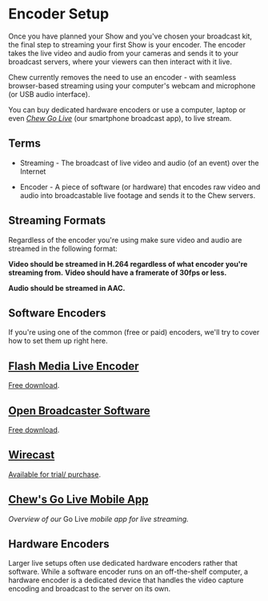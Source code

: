 # Encoder Setup

Once you have planned your Show and you've chosen your broadcast kit, the final step to streaming your first Show is your encoder. The encoder takes the live video and audio from your cameras and sends it to your broadcast servers, where your viewers can then interact with it live.

Chew currently removes the need to use an encoder - with seamless browser-based streaming using your computer's webcam and microphone (or USB audio interface).

You can buy dedicated hardware encoders or use a computer, laptop or even [*Chew Go Live*](http://chew.tv/guide/encoder_setup/chew_mobile_app) (our smartphone broadcast app), to live stream.

## Terms

 - Streaming - The broadcast of live video and audio (of an event) over the Internet

 - Encoder - A piece of software (or hardware) that encodes raw video and audio into broadcastable live footage and sends it to the Chew servers.
 
## Streaming Formats

Regardless of the encoder you're using make sure video and audio are streamed in the following format:

**Video should be streamed in H.264 regardless of what encoder you're streaming from.**
**Video should have a framerate of 30fps or less.**

**Audio should be streamed in AAC.**

## Software Encoders

If you're using one of the common (free or paid) encoders, we'll try to cover how to set them up right here. 

## [Flash Media Live Encoder](http://chew.tv/guide/encoder_setup/flash_media_live_encoder)

[Free download](http://www.adobe.com/uk/products/flash-media-encoder.html).

## [Open Broadcaster Software](http://chew.tv/guide/encoder_setup/open_broadcast_software)

[Free download](https://obsproject.com/download).

## [Wirecast](http://chew.tv/guide/encoder_setup/wirecast)

[Available for trial/ purchase](http://www.telestream.net/wirecast/).

## [Chew's Go Live Mobile App](http://chew.tv/guide/encoder_setup/chew_mobile_app)

*Overview of our* Go Live *mobile app for live streaming.*
 
## Hardware Encoders

Larger live setups often use dedicated hardware encoders rather that software. While a software encoder runs on an off-the-shelf computer, a hardware encoder is a dedicated device that handles the video capture encoding and broadcast to the server on its own.
